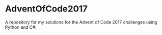 # AdventOfCode2017
A repository for my solutions for the Advent of Code 2017 challenges using Python and C#.
